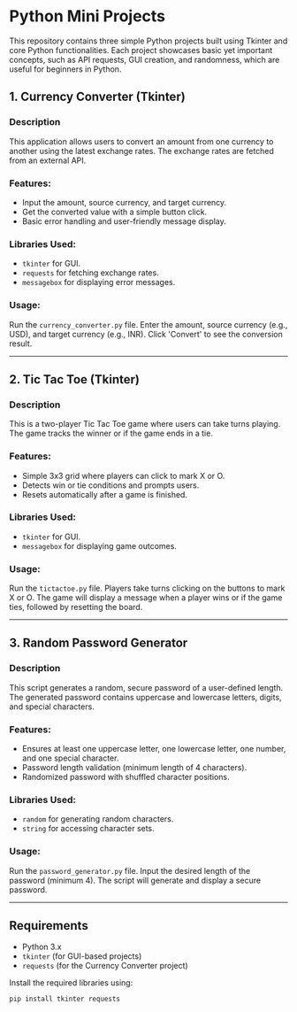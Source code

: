 # Python Mini Projects

This repository contains three simple Python projects built using Tkinter and core Python functionalities. Each project showcases basic yet important concepts, such as API requests, GUI creation, and randomness, which are useful for beginners in Python.

## 1. Currency Converter (Tkinter)

### Description
This application allows users to convert an amount from one currency to another using the latest exchange rates. The exchange rates are fetched from an external API.

### Features:
- Input the amount, source currency, and target currency.
- Get the converted value with a simple button click.
- Basic error handling and user-friendly message display.

### Libraries Used:
- `tkinter` for GUI.
- `requests` for fetching exchange rates.
- `messagebox` for displaying error messages.

### Usage:
Run the `currency_converter.py` file. Enter the amount, source currency (e.g., USD), and target currency (e.g., INR). Click 'Convert' to see the conversion result.

---

## 2. Tic Tac Toe (Tkinter)

### Description
This is a two-player Tic Tac Toe game where users can take turns playing. The game tracks the winner or if the game ends in a tie.

### Features:
- Simple 3x3 grid where players can click to mark X or O.
- Detects win or tie conditions and prompts users.
- Resets automatically after a game is finished.

### Libraries Used:
- `tkinter` for GUI.
- `messagebox` for displaying game outcomes.

### Usage:
Run the `tictactoe.py` file. Players take turns clicking on the buttons to mark X or O. The game will display a message when a player wins or if the game ties, followed by resetting the board.

---

## 3. Random Password Generator

### Description
This script generates a random, secure password of a user-defined length. The generated password contains uppercase and lowercase letters, digits, and special characters.

### Features:
- Ensures at least one uppercase letter, one lowercase letter, one number, and one special character.
- Password length validation (minimum length of 4 characters).
- Randomized password with shuffled character positions.

### Libraries Used:
- `random` for generating random characters.
- `string` for accessing character sets.

### Usage:
Run the `password_generator.py` file. Input the desired length of the password (minimum 4). The script will generate and display a secure password.

---

## Requirements
- Python 3.x
- `tkinter` (for GUI-based projects)
- `requests` (for the Currency Converter project)

Install the required libraries using:
```bash
pip install tkinter requests
